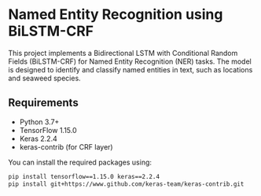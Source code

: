 # Named Entity Recognition using BiLSTM-CRF

This project implements a Bidirectional LSTM with Conditional Random Fields (BiLSTM-CRF) for Named Entity Recognition (NER) tasks. The model is designed to identify and classify named entities in text, such as locations and seaweed species.

## Requirements

- Python 3.7+
- TensorFlow 1.15.0
- Keras 2.2.4
- keras-contrib (for CRF layer)

You can install the required packages using:

```bash
pip install tensorflow==1.15.0 keras==2.2.4
pip install git+https://www.github.com/keras-team/keras-contrib.git
